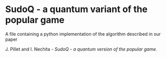 # SudoQ - a quantum variant of the popular game

A file containing a python implementation of the algorithm described in our paper 

J. Pillet and I. Nechita - _SudoQ - a quantum version of the popular game._
